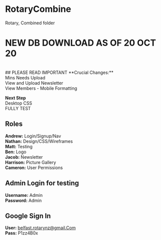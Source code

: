 # RotaryCombine
Rotary, Combined folder

# NEW DB DOWNLOAD AS OF 20 OCT 20
<br>
## PLEASE READ IMPORTANT
**Crucial Changes:**

<br>
Mins Needs Upload
<br>
View and Upload Newsletter
<br>
View Members - Mobile Formatting

**Next Step**
<br>
Desktop CSS
<br>
FULLY TEST

## Roles
**Andrew:** Login/Signup/Nav
<br>
**Nathan:** Design/CSS/Wireframes
<br>
**Matt:** Testing
<br>
**Ben:** Logo
<br>
**Jacob:** Newsletter
<br>
**Harrison:** Picture Gallery
<br>
**Cameron:** User Permissions

## Admin Login for testing
**Username:** Admin
<br>
**Password:** Admin

## Google Sign In
**User:** belfast.rotarynz@gmail.Com
<br>
**Pass:** P1zz4B0x
